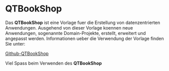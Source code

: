 ﻿# QTBookShop

Das **QTBookShop** ist eine Vorlage fuer die Erstellung von datenzentrierten Anwendungen. Ausgehend von dieser Vorlage koennen neue Anwendungen, sogenannte Domain-Projekte, erstellt, erweitert und angepasst werden.
Informationen ueber die Verwendung der Vorlage finden Sie unter:

[Github-QTBookShop](https://github.com/leoggehrer/Documents/tree/master/QTBookShop)

Viel Spass beim Verwenden des **QTBookShop**
  
